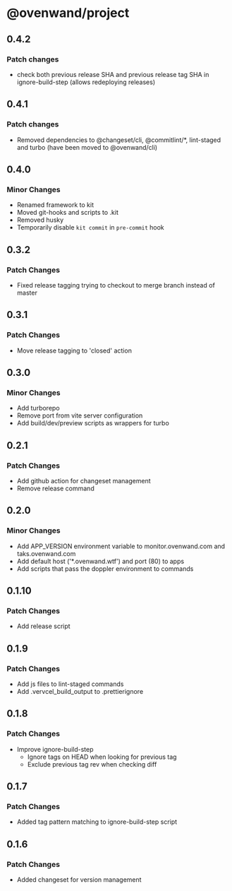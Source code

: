 # @ovenwand/project

## 0.4.2

### Patch changes

- check both previous release SHA and previous release tag SHA in ignore-build-step (allows redeploying releases)

## 0.4.1

### Patch changes

- Removed dependencies to @changeset/cli, @commitlint/\*, lint-staged and turbo (have been moved to @ovenwand/cli)

## 0.4.0

### Minor Changes

- Renamed framework to kit
- Moved git-hooks and scripts to .kit
- Removed husky
- Temporarily disable `kit commit` in `pre-commit` hook

## 0.3.2

### Patch Changes

- Fixed release tagging trying to checkout to merge branch instead of master

## 0.3.1

### Patch Changes

- Move release tagging to 'closed' action

## 0.3.0

### Minor Changes

- Add turborepo
- Remove port from vite server configuration
- Add build/dev/preview scripts as wrappers for turbo

## 0.2.1

### Patch Changes

- Add github action for changeset management
- Remove release command

## 0.2.0

### Minor Changes

- Add APP_VERSION environment variable to monitor.ovenwand.com and taks.ovenwand.com
- Add default host ('\*.ovenwand.wtf') and port (80) to apps
- Add scripts that pass the doppler environment to commands

## 0.1.10

### Patch Changes

- Add release script

## 0.1.9

### Patch Changes

- Add js files to lint-staged commands
- Add .vervcel_build_output to .prettierignore

## 0.1.8

### Patch Changes

- Improve ignore-build-step
  - Ignore tags on HEAD when looking for previous tag
  - Exclude previous tag rev when checking diff

## 0.1.7

### Patch Changes

- Added tag pattern matching to ignore-build-step script

## 0.1.6

### Patch Changes

- Added changeset for version management
